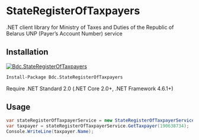 StateRegisterOfTaxpayers
=

.NET client library for Ministry of Taxes and Duties of the Republic of Belarus UNP (Payer’s Account Number) service

## Installation

[![Bdc.StateRegisterOfTaxpayers](https://img.shields.io/nuget/v/Bdc.StateRegisterOfTaxpayers.svg)](https://www.nuget.org/packages/Bdc.StateRegisterOfTaxpayers/)

```cmd
Install-Package Bdc.StateRegisterOfTaxpayers
```

Require .NET Standard 2.0 (.NET Core 2.0+, .NET Framework 4.6.1+)

## Usage

```csharp
var stateRegisterOfTaxpayerService = new StateRegisterOfTaxpayerService();
var taxpayer = stateRegisterOfTaxpayerService.GetTaxpayer(190638734);
Console.WriteLine(taxpayer.Name);
```
